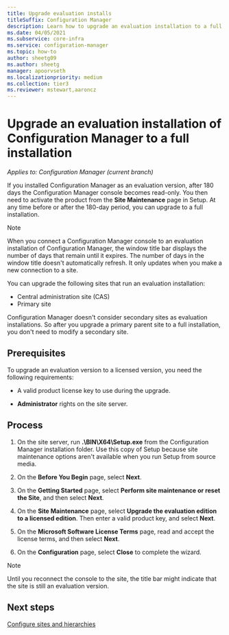 ```yaml
---
title: Upgrade evaluation installs
titleSuffix: Configuration Manager
description: Learn how to upgrade an evaluation installation to a full installation of Configuration Manager.
ms.date: 04/05/2021
ms.subservice: core-infra
ms.service: configuration-manager
ms.topic: how-to
author: sheetg09
ms.author: sheetg
manager: apoorvseth
ms.localizationpriority: medium
ms.collection: tier3
ms.reviewer: mstewart,aaroncz 
---
```


# Upgrade an evaluation installation of Configuration Manager to a full installation

*Applies to: Configuration Manager (current branch)*

If you installed Configuration Manager as an evaluation version, after 180 days the Configuration Manager console becomes read-only. You then need to activate the product from the **Site Maintenance** page in Setup. At any time before or after the 180-day period, you can upgrade to a full installation.

> [!NOTE]
> When you connect a Configuration Manager console to an evaluation installation of Configuration Manager, the window title bar displays the number of days that remain until it expires. The number of days in the window title doesn't automatically refresh. It only updates when you make a new connection to a site.

You can upgrade the following sites that run an evaluation installation:

- Central administration site (CAS)
- Primary site

Configuration Manager doesn't consider secondary sites as evaluation installations. So after you upgrade a primary parent site to a full installation, you don't need to modify a secondary site.

## Prerequisites

To upgrade an evaluation version to a licensed version, you need the following requirements:

- A valid product license key to use during the upgrade.

- **Administrator** rights on the site server.

## Process

1. On the site server, run **.\BIN\X64\Setup.exe** from the Configuration Manager installation folder. Use this copy of Setup because site maintenance options aren't available when you run Setup from source media.

1. On the **Before You Begin** page, select **Next**.

1. On the **Getting Started** page, select **Perform site maintenance or reset the Site**, and then select **Next**.

1. On the **Site Maintenance** page, select **Upgrade the evaluation edition to a licensed edition**. Then enter a valid product key, and select **Next**.

1. On the **Microsoft Software License Terms** page, read and accept the license terms, and then select **Next**.

1. On the **Configuration** page, select **Close** to complete the wizard.

> [!NOTE]
> Until you reconnect the console to the site, the title bar might indicate that the site is still an evaluation version.

## Next steps

[Configure sites and hierarchies](../configure/configure-sites-and-hierarchies.md)
